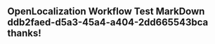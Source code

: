 <properties
ms.topic="hero-topic"
ms.test1="hero-topic"
ms.test2="test"/>

## OpenLocalization Workflow Test MarkDown ddb2faed-d5a3-45a4-a404-2dd665543bca thanks!
<!--HONumber=Mar16_HO3-->
